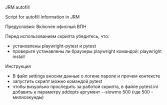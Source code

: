 JRM autofill

Script for autofill information in JRM

Предусловия:
Включен офисный ВПН


Перед использованием скрипта убедитесь, что:
- установлены playwright-pytest и pytest
- проверьте устанавлены ли браузеры playwright командой: playwright install

Инструкция
- В файл settings вносим данные о логине пароле и прочем контексте
- запустить скрипт можно командой pytest
- чтобы визуально проследить за работой скрипта, в файле pytest.ini
добавить к параметру addopts аргумент --slowmo 500 (где 500 - милисекунды)